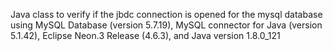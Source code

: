 Java class to verify if the jbdc connection is opened for the mysql database using 
MySQL Database (version 5.7.19),
MySQL connector for Java (version 5.1.42), 
Eclipse Neon.3 Release (4.6.3), 
and Java version 1.8.0_121
